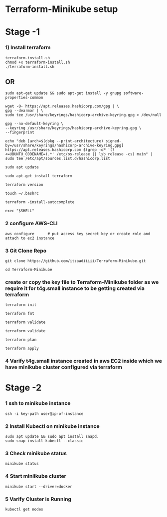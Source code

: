 # Terraform-Minikube setup
# Stage -1 

### 1) Install terraform 
```
terraform-install.sh
chmod +x terraform-install.sh
./terraform-install.sh
```
## OR 
```
sudo apt-get update && sudo apt-get install -y gnupg software-properties-common

wget -O- https://apt.releases.hashicorp.com/gpg | \
gpg --dearmor | \
sudo tee /usr/share/keyrings/hashicorp-archive-keyring.gpg > /dev/null

gpg --no-default-keyring \
--keyring /usr/share/keyrings/hashicorp-archive-keyring.gpg \
--fingerprint

echo "deb [arch=$(dpkg --print-architecture) signed-by=/usr/share/keyrings/hashicorp-archive-keyring.gpg] https://apt.releases.hashicorp.com $(grep -oP '(?<=UBUNTU_CODENAME=).*' /etc/os-release || lsb_release -cs) main" | sudo tee /etc/apt/sources.list.d/hashicorp.list

sudo apt update

sudo apt-get install terraform

terraform version

touch ~/.bashrc

terraform -install-autocomplete

exec "$SHELL"
```

### 2 configure AWS-CLI
```
aws configure      # put access key secret key or create role and attach to ec2 instance
```
### 3  Git Clone Repo
```
git clone https://github.com/itzaadiiiii/Terraform-Minikube.git
```
```
cd Terraform-Minikube
```
### create or copy the key file to Terraform-Minikube folder as we require it for t4g.small instance to be getting created via terraform

```
terraform init
```
```
terraform fmt
```
```
terraform validate
```
```
terraform validate
```
```
terraform plan
```
```
terraform apply
```
### 4 Varify t4g.small instance created in aws EC2 inside which we have minikube cluster configured via terraform

# Stage -2 

### 1 ssh to minikube instance
```
ssh -i key-path user@ip-of-instance
```
### 2 Install Kubectl on minikube instance
```
sudo apt update && sudo apt install snapd. 
sudo snap install kubectl --classic
```

### 3 Check minikube status
```
minikube status
```
### 4 Start miniikube cluster
```
minikube start --driver=docker
```

### 5 Varify Cluster is Running
```
kubectl get nodes
```
